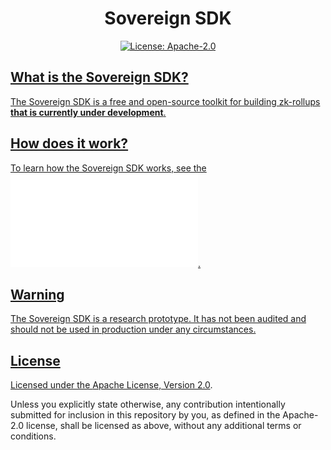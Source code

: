 <div align="center">
  <h1> Sovereign SDK </h1>
</div>

<div align="center">
  <a href="https://github.com/Sovereign-Labs/sovereign-sdk/blob/stable/LICENSE">
    <img alt="License: Apache-2.0" src="https://img.shields.io/github/license/Sovereign-Labs/sovereign-sdk.svg" />
</div>

## What is the Sovereign SDK?

The Sovereign SDK is a free and open-source toolkit for building zk-rollups **that is currently under development**.

## How does it work?

To learn how the Sovereign SDK works, see the ![Sovereign SDK Overview](./specs/overview.md).

## Warning

The Sovereign SDK is a research prototype. It has not been audited and should not be used in production under any
circumstances.

## License

Licensed under the [Apache License, Version 2.0](../LICENSE).

Unless you explicitly state otherwise, any contribution intentionally submitted
for inclusion in this repository by you, as defined in the Apache-2.0 license, shall be
licensed as above, without any additional terms or conditions.
